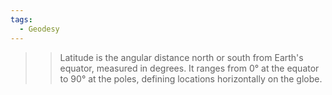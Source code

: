 ```yaml
---
tags:
  - Geodesy
---
```



>> Latitude is the angular distance north or south from Earth's equator, measured in degrees. It ranges from 0° at the equator to 90° at the poles, defining locations horizontally on the globe.